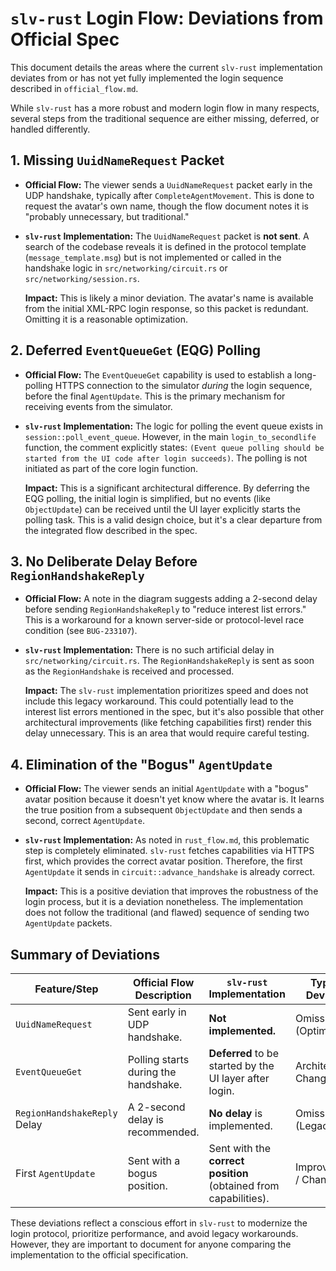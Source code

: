 # `slv-rust` Login Flow: Deviations from Official Spec

This document details the areas where the current `slv-rust` implementation deviates from or has not yet fully implemented the login sequence described in `official_flow.md`.

While `slv-rust` has a more robust and modern login flow in many respects, several steps from the traditional sequence are either missing, deferred, or handled differently.

## 1. Missing `UuidNameRequest` Packet

-   **Official Flow:** The viewer sends a `UuidNameRequest` packet early in the UDP handshake, typically after `CompleteAgentMovement`. This is done to request the avatar's own name, though the flow document notes it is "probably unnecessary, but traditional."
-   **`slv-rust` Implementation:** The `UuidNameRequest` packet is **not sent**. A search of the codebase reveals it is defined in the protocol template (`message_template.msg`) but is not implemented or called in the handshake logic in `src/networking/circuit.rs` or `src/networking/session.rs`.

    **Impact:** This is likely a minor deviation. The avatar's name is available from the initial XML-RPC login response, so this packet is redundant. Omitting it is a reasonable optimization.

## 2. Deferred `EventQueueGet` (EQG) Polling

-   **Official Flow:** The `EventQueueGet` capability is used to establish a long-polling HTTPS connection to the simulator *during* the login sequence, before the final `AgentUpdate`. This is the primary mechanism for receiving events from the simulator.
-   **`slv-rust` Implementation:** The logic for polling the event queue exists in `session::poll_event_queue`. However, in the main `login_to_secondlife` function, the comment explicitly states: `(Event queue polling should be started from the UI code after login succeeds)`. The polling is not initiated as part of the core login function.

    **Impact:** This is a significant architectural difference. By deferring the EQG polling, the initial login is simplified, but no events (like `ObjectUpdate`) can be received until the UI layer explicitly starts the polling task. This is a valid design choice, but it's a clear departure from the integrated flow described in the spec.

## 3. No Deliberate Delay Before `RegionHandshakeReply`

-   **Official Flow:** A note in the diagram suggests adding a 2-second delay before sending `RegionHandshakeReply` to "reduce interest list errors." This is a workaround for a known server-side or protocol-level race condition (see `BUG-233107`).
-   **`slv-rust` Implementation:** There is no such artificial delay in `src/networking/circuit.rs`. The `RegionHandshakeReply` is sent as soon as the `RegionHandshake` is received and processed.

    **Impact:** The `slv-rust` implementation prioritizes speed and does not include this legacy workaround. This could potentially lead to the interest list errors mentioned in the spec, but it's also possible that other architectural improvements (like fetching capabilities first) render this delay unnecessary. This is an area that would require careful testing.

## 4. Elimination of the "Bogus" `AgentUpdate`

-   **Official Flow:** The viewer sends an initial `AgentUpdate` with a "bogus" avatar position because it doesn't yet know where the avatar is. It learns the true position from a subsequent `ObjectUpdate` and then sends a second, correct `AgentUpdate`.
-   **`slv-rust` Implementation:** As noted in `rust_flow.md`, this problematic step is completely eliminated. `slv-rust` fetches capabilities via HTTPS first, which provides the correct avatar position. Therefore, the first `AgentUpdate` it sends in `circuit::advance_handshake` is already correct.

    **Impact:** This is a positive deviation that improves the robustness of the login process, but it is a deviation nonetheless. The implementation does not follow the traditional (and flawed) sequence of sending two `AgentUpdate` packets.

## Summary of Deviations

| Feature/Step             | Official Flow Description                                  | `slv-rust` Implementation                                    | Type of Deviation      |
| ------------------------ | ---------------------------------------------------------- | ------------------------------------------------------------ | ---------------------- |
| `UuidNameRequest`        | Sent early in UDP handshake.                               | **Not implemented.**                                         | Omission (Optimization) |
| `EventQueueGet`          | Polling starts during the handshake.                       | **Deferred** to be started by the UI layer after login.      | Architectural Change   |
| `RegionHandshakeReply` Delay | A 2-second delay is recommended.                           | **No delay** is implemented.                                 | Omission (Legacy)      |
| First `AgentUpdate`      | Sent with a bogus position.                                | Sent with the **correct position** (obtained from capabilities). | Improvement / Change   |

These deviations reflect a conscious effort in `slv-rust` to modernize the login protocol, prioritize performance, and avoid legacy workarounds. However, they are important to document for anyone comparing the implementation to the official specification.
